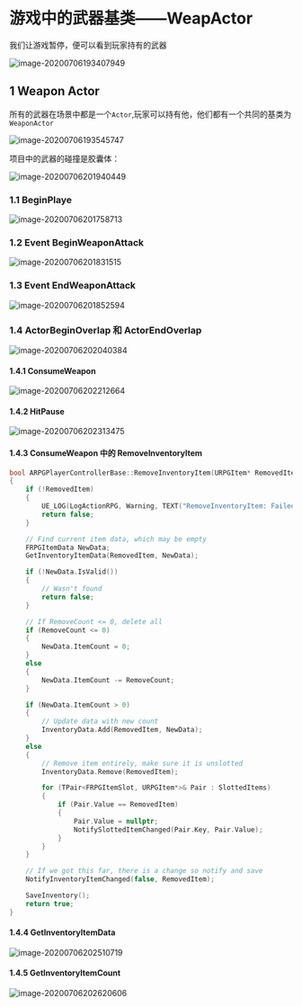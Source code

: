 # 游戏中的武器基类——WeapActor

我们让游戏暂停，便可以看到玩家持有的武器

![image-20200706193407949](./images/image-20200706193407949.png)

## 1 Weapon Actor

所有的武器在场景中都是一个`Actor`,玩家可以持有他，他们都有一个共同的基类为`WeaponActor`

![image-20200706193545747](./images/image-20200706193545747.png)

项目中的武器的碰撞是胶囊体：

![image-20200706201940449](./images/image-20200706201940449.png)



### 1.1 BeginPlaye

![image-20200706201758713](./images/image-20200706201758713.png)

### 1.2 Event BeginWeaponAttack

![image-20200706201831515](./images/image-20200706201831515.png)

### 1.3 Event EndWeaponAttack

![image-20200706201852594](./images/image-20200706201852594.png)

### 1.4 ActorBeginOverlap 和 ActorEndOverlap

![image-20200706202040384](./images/image-20200706202040384.png)



#### 1.4.1 ConsumeWeapon

![image-20200706202212664](./images/image-20200706202212664.png)



#### 1.4.2 HitPause

![image-20200706202313475](./images/image-20200706202313475.png)



#### 1.4.3 ConsumeWeapon 中的 RemoveInventoryItem

```c++
bool ARPGPlayerControllerBase::RemoveInventoryItem(URPGItem* RemovedItem, int32 RemoveCount)
{
	if (!RemovedItem)
	{
		UE_LOG(LogActionRPG, Warning, TEXT("RemoveInventoryItem: Failed trying to remove null item!"));
		return false;
	}

	// Find current item data, which may be empty
	FRPGItemData NewData;
	GetInventoryItemData(RemovedItem, NewData);

	if (!NewData.IsValid())
	{
		// Wasn't found
		return false;
	}

	// If RemoveCount <= 0, delete all
	if (RemoveCount <= 0)
	{
		NewData.ItemCount = 0;
	}
	else
	{
		NewData.ItemCount -= RemoveCount;
	}

	if (NewData.ItemCount > 0)
	{
		// Update data with new count
		InventoryData.Add(RemovedItem, NewData);
	}
	else
	{
		// Remove item entirely, make sure it is unslotted
		InventoryData.Remove(RemovedItem);

		for (TPair<FRPGItemSlot, URPGItem*>& Pair : SlottedItems)
		{
			if (Pair.Value == RemovedItem)
			{
				Pair.Value = nullptr;
				NotifySlottedItemChanged(Pair.Key, Pair.Value);
			}
		}
	}

	// If we got this far, there is a change so notify and save
	NotifyInventoryItemChanged(false, RemovedItem);

	SaveInventory();
	return true;
}
```

#### 1.4.4 GetInventoryItemData

![image-20200706202510719](./images/image-20200706202510719.png)

#### 1.4.5 GetInventoryItemCount

![image-20200706202620606](./images/image-20200706202620606.png)